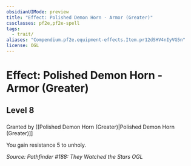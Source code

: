 ```yaml
---
obsidianUIMode: preview
title: "Effect: Polished Demon Horn - Armor (Greater)"
cssclasses: pf2e,pf2e-spell
tags:
  - trait/
aliases: "Compendium.pf2e.equipment-effects.Item.pr12dSHV4nIyVG5n"
license: OGL
---
```

# Effect: Polished Demon Horn - Armor (Greater)
## Level 8
### 






Granted by [[Polished Demon Horn (Greater)|Polished Demon Horn (Greater)]]

You gain resistance 5 to unholy.

*Source: Pathfinder #188: They Watched the Stars*
*OGL*